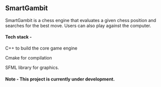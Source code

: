 ## SmartGambit

SmartGambit is a chess engine that evaluates a given chess position and searches for the best move. Users can also play against the computer.

#### Tech stack -

C++ to build the core game engine

Cmake for compilation

SFML library for graphics.

#### Note - This project is currently under development.
